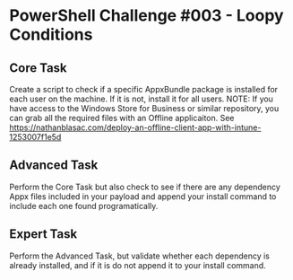 # PowerShell Challenge #003 - Loopy Conditions

## Core Task

Create a script to check if a specific AppxBundle package is installed for each user on the machine.  If it is not, install it for all users.
NOTE: If you have access to the Windows Store for Business or similar repository, you can grab all the required files with an Offline applicaiton.  See https://nathanblasac.com/deploy-an-offline-client-app-with-intune-1253007f1e5d

## Advanced Task

Perform the Core Task but also check to see if there are any dependency Appx files included in your payload and append your install command to include each one found programatically.

## Expert Task

Perform the Advanced Task, but validate whether each dependency is already installed, and if it is do not append it to your install command.


